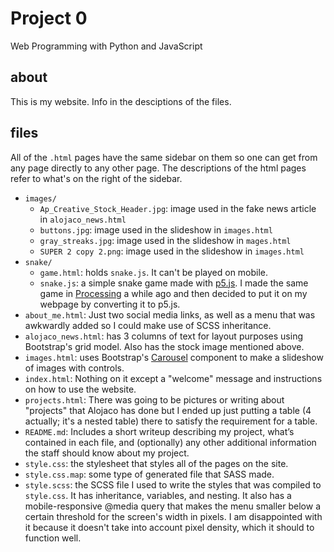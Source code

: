 # Project 0

Web Programming with Python and JavaScript

## about
This is my website. Info in the desciptions of the files.

## files
All of the `.html` pages have the same sidebar on them so one can get from any page directly to any other page. The descriptions of the html pages refer to what's on the right of the sidebar.
* `images/`
    * `Ap_Creative_Stock_Header.jpg`: image used in the fake news article in `alojaco_news.html`
    * `buttons.jpg`: image used in the slideshow in `images.html`
    * `gray_streaks.jpg`: image used in the slideshow in `mages.html`
    * `SUPER 2 copy 2.png`: image used in the slideshow in `images.html`
* `snake/`
    * `game.html`: holds `snake.js`. It can't be played on mobile.
    * `snake.js`: a simple snake game made with [p5.js](https://p5js.org/). I made the same game in [Processing](https://processing.org/) a while ago and then decided to put it on my webpage by converting it to p5.js.
* `about_me.html`: Just two social media links, as well as a menu that was awkwardly added so I could make use of SCSS inheritance.
* `alojaco_news.html`: has 3 columns of text for layout purposes using Bootstrap's grid model. Also has the stock image mentioned above.
* `images.html`: uses Bootstrap's [Carousel](https://getbootstrap.com/docs/4.1/components/carousel/) component to make a slideshow of images with controls.
* `index.html`: Nothing on it except a "welcome" message and instructions on how to use the website.
* `projects.html`: There was going to be pictures or writing about "projects" that Alojaco has done but I ended up just putting a table (4 actually; it's a nested table) there to satisfy the requirement for a table.
* `README.md`: Includes a short writeup describing my project, what’s contained in each file, and (optionally) any other additional information the staff should know about my project.
* `style.css`: the stylesheet that styles all of the pages on the site.
* `style.css.map`: some type of generated file that SASS made.
* `style.scss`: the SCSS file I used to write the styles that was compiled to `style.css`. It has inheritance, variables, and nesting. It also has a mobile-responsive @media query that makes the menu smaller below a certain threshold for the screen's width in pixels. I am disappointed with it because it doesn't take into account pixel density, which it should to function well.
